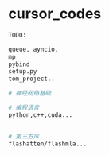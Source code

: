 # cursor_codes


```bash
TODO:

queue, ayncio,
mp
pybind
setup.py
tom_project..

# 神经网络基础

# 编程语言
python,c++,cuda...


# 第三方库
flashatten/flashmla...



```